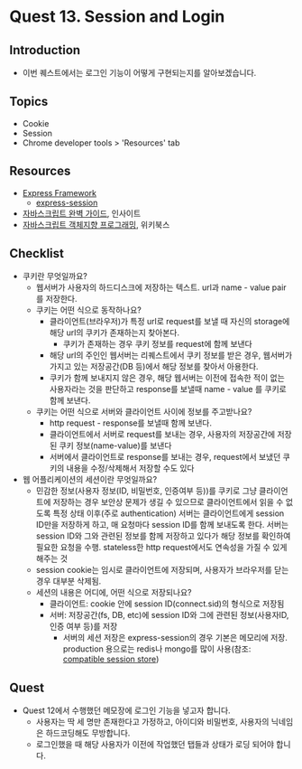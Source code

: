 # Quest 13. Session and Login


## Introduction
* 이번 퀘스트에서는 로그인 기능이 어떻게 구현되는지를 알아보겠습니다.

## Topics
* Cookie
* Session
* Chrome developer tools > 'Resources' tab

## Resources
* [Express Framework](http://expressjs.com/)
  * [express-session](https://github.com/expressjs/session)
* [자바스크립트 완벽 가이드](http://www.yes24.com/24/Goods/8275120?Acode=101), 인사이트
* [자바스크립트 객체지향 프로그래밍](http://www.yes24.com/24/Goods/7276246?Acode=101), 위키북스

## Checklist
* 쿠키란 무엇일까요?
	* 웹서버가 사용자의 하드디스크에 저장하는 텍스트. url과 name - value pair를 저장한다.
  * 쿠키는 어떤 식으로 동작하나요?
  	* 클라이언트(브라우저)가 특정 url로 request를 보낼 때 자신의 storage에 해당 url의 쿠키가 존재하는지 찾아본다.
  		* 쿠키가 존재하는 경우 쿠키 정보를 request에 함께 보낸다
  	* 해당 url의 주인인 웹서버는 리퀘스트에서 쿠키 정보를 받은 경우, 웹서버가 가지고 있는 저장공간(DB 등)에서 해당 정보를 찾아서 아용한다.
  	* 쿠키가 함께 보내지지 않은 경우, 해당 웹서버는 이전에 접속한 적이 없는 사용자라는 것을 판단하고  response를 보낼때 name - value 를 쿠키로 함께 보낸다.
  * 쿠키는 어떤 식으로 서버와 클라이언트 사이에 정보를 주고받나요?
  	* http request - response를 보낼때 함께 보낸다. 
  	* 클라이언트에서 서버로 request를 보내는 경우, 사용자의 저장공간에 저장된 쿠키 정보(name-value)를 보낸다
  	* 서버에서 클라이언트로 response를 보내는 경우, request에서 보냈던 쿠키의 내용을 수정/삭제해서 저장할 수도 있다
* 웹 어플리케이션의 세션이란 무엇일까요?
	* 민감한 정보(사용자 정보(ID, 비밀번호, 인증여부 등))를 쿠키로 그냥 클라이언트에 저장하는 경우 보안상 문제가 생길 수 있으므로 클라이언트에서 읽을 수 없도록 특정 상태 이후(주로 authentication) 서버는 클라이언트에게 session ID만을 저장하게 하고, 매 요청마다 session ID를 함께 보내도록 한다. 서버는 session ID와 그와 관련된 정보를 함께 저장하고 있다가 해당 정보를 확인하여 필요한 요청을 수행. stateless한 http request에서도 연속성을 가질 수 있게 해주는 것
	* session cookie는 임시로 클라이언트에 저장되며, 사용자가 브라우저를 닫는 경우 대부분 삭제됨.
  * 세션의 내용은 어디에, 어떤 식으로 저장되나요?
  	* 클라이언트: cookie 안에 session ID(connect.sid)의 형식으로 저장됨 
  	* 서버: 저장공간(fs, DB, etc)에 session ID와 그에 관련된 정보(사용자ID, 인증 여부 등)를 저장
  		* 서버의 세션 저장은 express-session의 경우 기본은 메모리에 저장. production 용으로는 redis나 mongo를 많이 사용(참조: [compatible session store](https://github.com/expressjs/session#compatible-session-stores))

## Quest
* Quest 12에서 수행했던 메모장에 로그인 기능을 넣고자 합니다.
  * 사용자는 딱 세 명만 존재한다고 가정하고, 아이디와 비밀번호, 사용자의 닉네임은 하드코딩해도 무방합니다.
  * 로그인했을 때 해당 사용자가 이전에 작업했던 탭들과 상태가 로딩 되어야 합니다.
